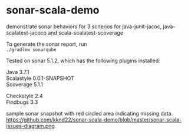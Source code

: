 # sonar-scala-demo
demonstrate sonar behaviors for 3 scnerios for java-junit-jacoc, java-scalatest-jacoco and scala-scalatest-scoverage 
  
To generate the sonar report, run  
`./gradlew sonarqube`  
    
Tested on sonar 5.1.2, which has the following plugins installed:

Java 3.7.1  
Scalastyle 0.0.1-SNAPSHOT  
Scoverage 5.1.1  
  
Checkstyle 2.4  
Findbugs 3.3  


sample sonar snapshot with red circled area indicating missing data.  
https://github.com/kknd22/sonar-scala-demo/blob/master/sonar-scala-issues-diagram.png  





